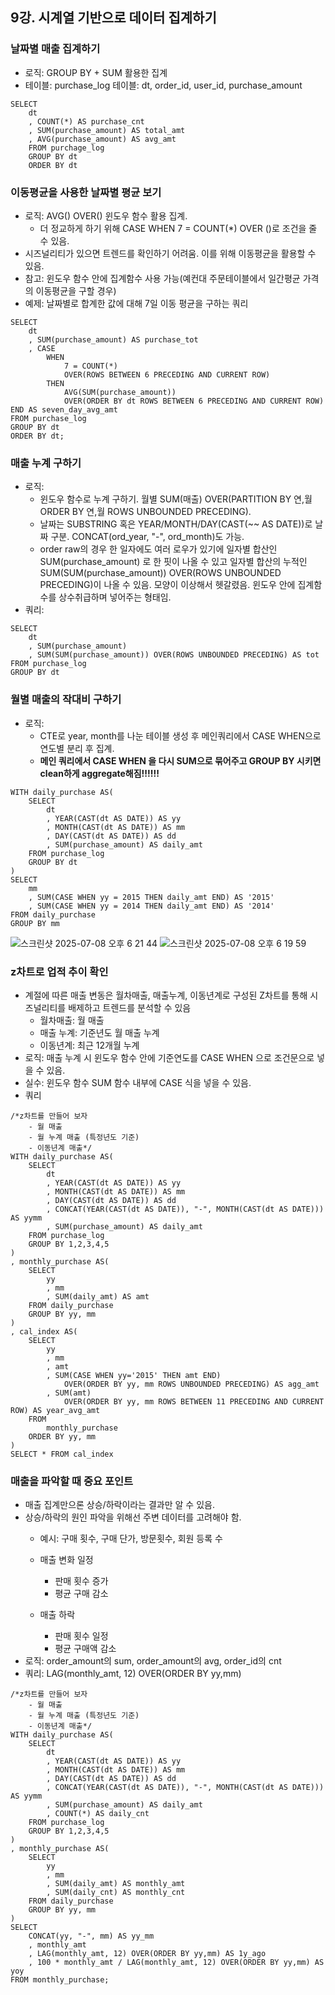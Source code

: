 ## 9강. 시계열 기반으로 데이터 집계하기
### 날짜별 매출 집계하기
- 로직: GROUP BY + SUM 활용한 집계
- 테이블: purchase_log 테이블: dt, order_id, user_id, purchase_amount

```
SELECT
    dt
    , COUNT(*) AS purchase_cnt
    , SUM(purchase_amount) AS total_amt
    , AVG(purchase_amount) AS avg_amt
    FROM purchage_log
    GROUP BY dt
    ORDER BY dt
```

### 이동평균을 사용한 날짜별 평균 보기
- 로직: AVG() OVER() 윈도우 함수 활용 집계.
    - 더 정교하게 하기 위해 CASE WHEN 7 = COUNT(*) OVER ()로 조건을 줄 수 있음.
- 시즈널리티가 있으면 트렌드를 확인하기 어려움. 이를 위해 이동평균을 활용할 수 있음.
- 참고: 윈도우 함수 안에 집계함수 사용 가능(예컨대 주문테이블에서 일간평균 가격의 이동평균을 구할 경우)
- 예제: 날짜별로 합계한 값에 대해 7일 이동 평균을 구하는 쿼리
```
SELECT 
    dt 
    , SUM(purchase_amount) AS purchase_tot
    , CASE 
        WHEN 
            7 = COUNT(*) 
            OVER(ROWS BETWEEN 6 PRECEDING AND CURRENT ROW)
        THEN
            AVG(SUM(purchase_amount)) 
            OVER(ORDER BY dt ROWS BETWEEN 6 PRECEDING AND CURRENT ROW) END AS seven_day_avg_amt
FROM purchase_log
GROUP BY dt
ORDER BY dt;
```

### 매출 누계 구하기
- 로직: 
    - 윈도우 함수로 누계 구하기. 월별 SUM(매출) OVER(PARTITION BY 연,월 ORDER BY 연,월 ROWS UNBOUNDED PRECEDING).
    - 날짜는 SUBSTRING 혹은 YEAR/MONTH/DAY(CAST(~~ AS DATE))로 날짜 구분. CONCAT(ord_year, "-", ord_month)도 가능.
    - order raw의 경우 한 일자에도 여러 로우가 있기에 일자별 합산인 SUM(purchase_amount) 로 한 핏이 나올 수 있고 일자별 합산의 누적인 SUM(SUM(purchase_amount)) OVER(ROWS UNBOUNDED PRECEDING)이 나올 수 있음. 모양이 이상해서 헷갈렸음. 윈도우 안에 집계함수를 상수취급하며 넣어주는 형태임.
- 쿼리:
```
SELECT
    dt
    , SUM(purchase_amount)
    , SUM(SUM(purchase_amount)) OVER(ROWS UNBOUNDED PRECEDING) AS tot
FROM purchase_log
GROUP BY dt
```


### 월별 매출의 작대비 구하기
- 로직: 
    - CTE로 year, month를 나눈 테이블 생성 후 메인쿼리에서 CASE WHEN으로 연도별 분리 후 집계.
    - **메인 쿼리에서 CASE WHEN 을 다시 SUM으로 묶어주고 GROUP BY 시키면 clean하게 aggregate해짐!!!!!!**
```
WITH daily_purchase AS(
    SELECT
        dt
        , YEAR(CAST(dt AS DATE)) AS yy
        , MONTH(CAST(dt AS DATE)) AS mm
        , DAY(CAST(dt AS DATE)) AS dd
        , SUM(purchase_amount) AS daily_amt
    FROM purchase_log
    GROUP BY dt
)
SELECT
    mm
    , SUM(CASE WHEN yy = 2015 THEN daily_amt END) AS '2015'
    , SUM(CASE WHEN yy = 2014 THEN daily_amt END) AS '2014'
FROM daily_purchase
GROUP BY mm
```

![스크린샷 2025-07-08 오후 6 21 44](https://github.com/user-attachments/assets/99067a9e-71a3-43a1-8d0b-7eb5ffcd1735)
![스크린샷 2025-07-08 오후 6 19 59](https://github.com/user-attachments/assets/46a5b4f9-9f06-4957-bb82-e75bd78969b4)


### z차트로 업적 추이 확인
- 계절에 따른 매출 변동은 월차매출, 매출누계, 이동년계로 구성된 Z차트를 통해 시즈널리티를 배제하고 트렌드를 분석할 수 있음
    - 월차매출: 월 매출
    - 매출 누계: 기준년도 월 매출 누계
    - 이동년계: 최근 12개월 누계
- 로직: 매출 누계 시 윈도우 함수 안에 기준연도를 CASE WHEN 으로 조건문으로 넣을 수 있음. 
- 실수: 윈도우 함수 SUM 함수 내부에 CASE 식을 넣을 수 있음.
- 쿼리
```
/*z차트를 만들어 보자
    - 월 매출
    - 월 누계 매출 (특정년도 기준)
    - 이동년계 매출*/
WITH daily_purchase AS(
    SELECT
        dt
        , YEAR(CAST(dt AS DATE)) AS yy
        , MONTH(CAST(dt AS DATE)) AS mm
        , DAY(CAST(dt AS DATE)) AS dd
        , CONCAT(YEAR(CAST(dt AS DATE)), "-", MONTH(CAST(dt AS DATE))) AS yymm
        , SUM(purchase_amount) AS daily_amt
    FROM purchase_log
    GROUP BY 1,2,3,4,5
)
, monthly_purchase AS(
    SELECT
        yy
        , mm
        , SUM(daily_amt) AS amt
    FROM daily_purchase
    GROUP BY yy, mm
)
, cal_index AS(
    SELECT
        yy
        , mm
        , amt
        , SUM(CASE WHEN yy='2015' THEN amt END) 
            OVER(ORDER BY yy, mm ROWS UNBOUNDED PRECEDING) AS agg_amt
        , SUM(amt)
            OVER(ORDER BY yy, mm ROWS BETWEEN 11 PRECEDING AND CURRENT ROW) AS year_avg_amt
    FROM
        monthly_purchase
    ORDER BY yy, mm
)
SELECT * FROM cal_index
```
### 매출을 파악할 때 중요 포인트
- 매출 집계만으론 상승/하락이라는 결과만 알 수 있음.
- 상승/하락의 원인 파악을 위해선 주변 데이터를 고려해야 함.
    - 예시:  구매 횟수, 구매 단가, 방문횟수, 회원 등록 수

    - 매출 변화 일정
        - 판매 횟수 증가
        - 평균 구매 감소
    - 매출 하락
        - 판매 횟수 일정
        - 평균 구매액 감소
- 로직: order_amount의 sum, order_amount의 avg, order_id의 cnt
- 쿼리: LAG(monthly_amt, 12) OVER(ORDER BY yy,mm)
```
/*z차트를 만들어 보자
    - 월 매출
    - 월 누계 매출 (특정년도 기준)
    - 이동년계 매출*/
WITH daily_purchase AS(
    SELECT
        dt
        , YEAR(CAST(dt AS DATE)) AS yy
        , MONTH(CAST(dt AS DATE)) AS mm
        , DAY(CAST(dt AS DATE)) AS dd
        , CONCAT(YEAR(CAST(dt AS DATE)), "-", MONTH(CAST(dt AS DATE))) AS yymm
        , SUM(purchase_amount) AS daily_amt
        , COUNT(*) AS daily_cnt
    FROM purchase_log
    GROUP BY 1,2,3,4,5
)
, monthly_purchase AS(
    SELECT
        yy
        , mm
        , SUM(daily_amt) AS monthly_amt
        , SUM(daily_cnt) AS monthly_cnt
    FROM daily_purchase
    GROUP BY yy, mm
)
SELECT
    CONCAT(yy, "-", mm) AS yy_mm
    , monthly_amt
    , LAG(monthly_amt, 12) OVER(ORDER BY yy,mm) AS 1y_ago
    , 100 * monthly_amt / LAG(monthly_amt, 12) OVER(ORDER BY yy,mm) AS yoy
FROM monthly_purchase;
```
